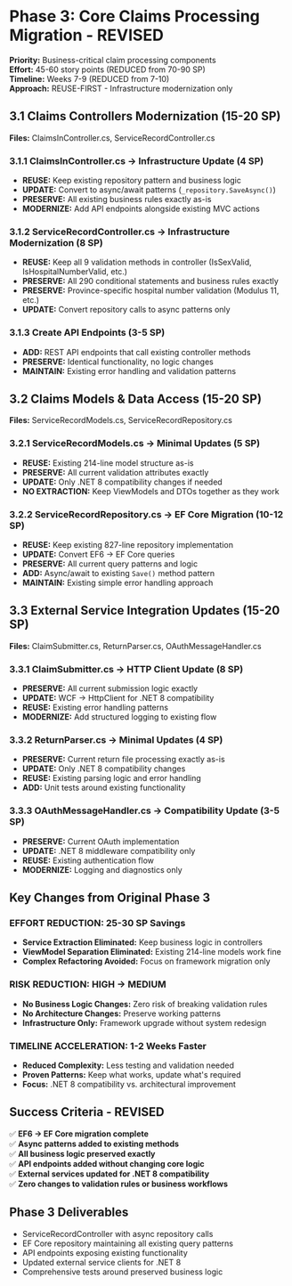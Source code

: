 # Phase 3: Core Claims Processing Migration - REVISED
**Priority:** Business-critical claim processing components  
**Effort:** 45-60 story points (REDUCED from 70-90 SP)  
**Timeline:** Weeks 7-9 (REDUCED from 7-10)  
**Approach:** REUSE-FIRST - Infrastructure modernization only

## 3.1 Claims Controllers Modernization (15-20 SP)
**Files:** ClaimsInController.cs, ServiceRecordController.cs

### 3.1.1 ClaimsInController.cs → Infrastructure Update (4 SP)
- **REUSE:** Keep existing repository pattern and business logic
- **UPDATE:** Convert to async/await patterns (`_repository.SaveAsync()`)
- **PRESERVE:** All existing business rules exactly as-is
- **MODERNIZE:** Add API endpoints alongside existing MVC actions

### 3.1.2 ServiceRecordController.cs → Infrastructure Modernization (8 SP)
- **REUSE:** Keep all 9 validation methods in controller (IsSexValid, IsHospitalNumberValid, etc.)
- **PRESERVE:** All 290 conditional statements and business rules exactly
- **PRESERVE:** Province-specific hospital number validation (Modulus 11, etc.)
- **UPDATE:** Convert repository calls to async patterns only

### 3.1.3 Create API Endpoints (3-5 SP)
- **ADD:** REST API endpoints that call existing controller methods
- **PRESERVE:** Identical functionality, no logic changes
- **MAINTAIN:** Existing error handling and validation patterns

## 3.2 Claims Models & Data Access (15-20 SP)  
**Files:** ServiceRecordModels.cs, ServiceRecordRepository.cs

### 3.2.1 ServiceRecordModels.cs → Minimal Updates (5 SP)
- **REUSE:** Existing 214-line model structure as-is
- **PRESERVE:** All current validation attributes exactly
- **UPDATE:** Only .NET 8 compatibility changes if needed
- **NO EXTRACTION:** Keep ViewModels and DTOs together as they work

### 3.2.2 ServiceRecordRepository.cs → EF Core Migration (10-12 SP)
- **REUSE:** Keep existing 827-line repository implementation
- **UPDATE:** Convert EF6 → EF Core queries
- **PRESERVE:** All current query patterns and logic
- **ADD:** Async/await to existing `Save()` method pattern
- **MAINTAIN:** Existing simple error handling approach

## 3.3 External Service Integration Updates (15-20 SP)
**Files:** ClaimSubmitter.cs, ReturnParser.cs, OAuthMessageHandler.cs

### 3.3.1 ClaimSubmitter.cs → HTTP Client Update (8 SP)
- **PRESERVE:** All current submission logic exactly
- **UPDATE:** WCF → HttpClient for .NET 8 compatibility
- **REUSE:** Existing error handling patterns
- **MODERNIZE:** Add structured logging to existing flow

### 3.3.2 ReturnParser.cs → Minimal Updates (4 SP)
- **PRESERVE:** Current return file processing exactly as-is
- **UPDATE:** Only .NET 8 compatibility changes
- **REUSE:** Existing parsing logic and error handling
- **ADD:** Unit tests around existing functionality

### 3.3.3 OAuthMessageHandler.cs → Compatibility Update (3-5 SP)
- **PRESERVE:** Current OAuth implementation
- **UPDATE:** .NET 8 middleware compatibility only
- **REUSE:** Existing authentication flow
- **MODERNIZE:** Logging and diagnostics only

## Key Changes from Original Phase 3

### EFFORT REDUCTION: 25-30 SP Savings
- **Service Extraction Eliminated:** Keep business logic in controllers
- **ViewModel Separation Eliminated:** Existing 214-line models work fine  
- **Complex Refactoring Avoided:** Focus on framework migration only

### RISK REDUCTION: HIGH → MEDIUM
- **No Business Logic Changes:** Zero risk of breaking validation rules
- **No Architecture Changes:** Preserve working patterns
- **Infrastructure Only:** Framework upgrade without system redesign

### TIMELINE ACCELERATION: 1-2 Weeks Faster
- **Reduced Complexity:** Less testing and validation needed
- **Proven Patterns:** Keep what works, update what's required
- **Focus:** .NET 8 compatibility vs. architectural improvement

## Success Criteria - REVISED
✅ **EF6 → EF Core migration complete**  
✅ **Async patterns added to existing methods**  
✅ **All business logic preserved exactly**  
✅ **API endpoints added without changing core logic**  
✅ **External services updated for .NET 8 compatibility**  
✅ **Zero changes to validation rules or business workflows**

## Phase 3 Deliverables
- ServiceRecordController with async repository calls
- EF Core repository maintaining all existing query patterns  
- API endpoints exposing existing functionality
- Updated external service clients for .NET 8
- Comprehensive tests around preserved business logic